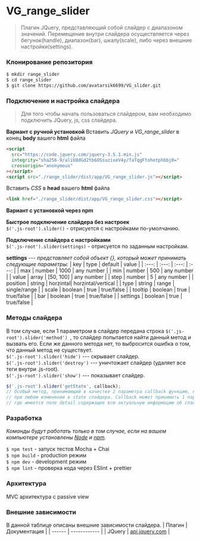 # VG_range_slider

> Плагин JQuery, представляющий собой слайдер с диапазоном значений.
> Перемещение внутри слайдера осуществляется через бегунок(handle), диапазон(bar), шкалу(scale), либо через внешние настройки(settings).

### Клонирование репозитория

```bash
$ mkdir range_slider
$ cd range_slider
$ git clone https://github.com/avatarsik6699/VG_slider.git
```

### Подключение и настройка слайдера

> Для того чтобы начать пользоваться слайдером,
> вам необходимо подключить JQuery, js, css слайдера.

**Вариант с ручной установкой**
Вставить _JQuery_ и _VG_range_slider_ в конец **body** вашего **html** файла

```html
<script
  src="https://code.jquery.com/jquery-3.5.1.min.js"
  integrity="sha256-9/aliU8dGd2tb6OSsuzixeV4y/faTqgFtohetphbbj0="
  crossorigin="anonymous"
></script>
<script src="./range_slider/dist/app/VG_range_slider.js"></script>
```

Вставить _CSS_ в **head** вашего **html** файла

```html
<link href="./range_slider/dist/app/VG_range_slider.css"></script>
```

**Вариант с установкой через npm**

**Быстрое подключение слайдера без настроек**  
`$('.js-root').slider()` - отрисуется с настройками по-умолчанию.

**Подключение слайдера с настройками**  
`$('.js-root').slider(settings)` - отрисуется по заданным настройкам.

**settings** --- _представляет собой объект {}, который может принимать следующие параметры:_
| key | type | default | value |
| :---: | :---: | :---: | :---: |
| max | number | 1000 | any number |
| min | number | 500 | any number |
| value | array | [50, 100] | any number |
| step | number | 5 | any number |
| position | string | horzintal| horzintal/vertical |
| type | string | range | single/range |
| scale | boolean | true | true/false |
| tooltip | boolean | true | true/false |
| bar | boolean | true | true/false |
| settings | boolean | true | true/false |

### Методы слайдера

В том случае, если 1 параметром в слайдер передана строка `$('.js-root').slider('method') `, то слайдер попытается найти данный метод и вызвать его. Если же данного метода нет, то выбросится ошибка о том, что данный метод не существует.  
`$('.js-root').slider('hide')` --- скрывает слайдер.  
`$('.js-root').slider('destroy')` --- уничтожает слайдер (удаляет все теги внутри .js-root).  
`$('.js-root').slider('show')` --- показывает слайдер.

```js
$('.js-root').slider('getState', callback);
// Особый метод, принимающий в качестве 2 параметра callback функцию, которая вызывается
// при любом изменении в state слайдера. Callback может принимать 1 параметр - event,
// где имеется поле detail содержащее всю актуальную информацию об слайдере.
```

### Разработка

_Команды будут работать только в том случае, если на вашем компьютере установлены [Node](https://nodejs.org) и [npm](https://www.npmjs.com/)._

`$ npm test` - запуск тестов Mocha + Chai  
`$ npm build` - production режим  
`$ npm dev` - development режим  
`$ npm lint` - проверка кода через ESlint + prettier

### Архитектура

MVC архитектура с passive view

### Внешние зависимости

В данной таблице описаны внешние зависимости слайдера.
| Плагин | Документация |
| ------ | ------------ |
| JQuery | [api.jquery.com](api.jquery.com) |
